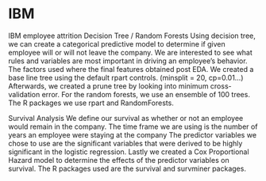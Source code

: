 # IBM
IBM employee attrition
Decision Tree / Random Forests
Using decision tree, we can create a categorical predictive model to determine if given employee will or will not leave the company. We are interested to see what rules and variables are most important in driving an employee’s behavior. The factors used where the final features obtained post EDA. We created a base line tree using the default rpart controls. (minsplit = 20, cp=0.01…) Afterwards, we created a prune tree by looking into minimum cross-validation error. For the random forests, we use an ensemble of 100 trees. The R packages we use rpart and RandomForests.

Survival Analysis
We define our survival as whether or not an employee would remain in the company. The time frame we are using is the number of years an employee were staying at the company The predictor variables we chose to use are the significant variables that were derived to be highly significant in the logistic regression. Lastly we created a Cox Proportional Hazard model to determine the effects of the predictor variables on survival. The R packages used are the survival and survminer packages.


